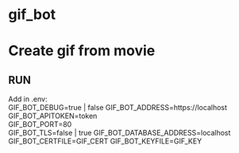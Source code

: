 # gif_bot

# Create gif from movie

## RUN 
Add in .env:  
GIF_BOT_DEBUG=true | false
GIF_BOT_ADDRESS=https://localhost
GIF_BOT_APITOKEN=token  
GIF_BOT_PORT=80  
GIF_BOT_TLS=false | true
GIF_BOT_DATABASE_ADDRESS=localhost
GIF_BOT_CERTFILE=GIF_CERT
GIF_BOT_KEYFILE=GIF_KEY
